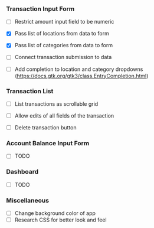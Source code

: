 ### Transaction Input Form
- [ ] Restrict amount input field to be numeric
- [X] Pass list of locations from data to form
- [X] Pass list of categories from data to form
- [ ] Connect transaction submission to data
- [ ] Add completion to location and category dropdowns (https://docs.gtk.org/gtk3/class.EntryCompletion.html)
  

### Transaction List
- [ ] List transactions as scrollable grid
- [ ] Allow edits of all fields of the transaction
- [ ] Delete transaction button
  

### Account Balance Input Form
- [ ] TODO
  

### Dashboard
- [ ] TODO 
  

### Miscellaneous
- [ ] Change background color of app
- [ ] Research CSS for better look and feel